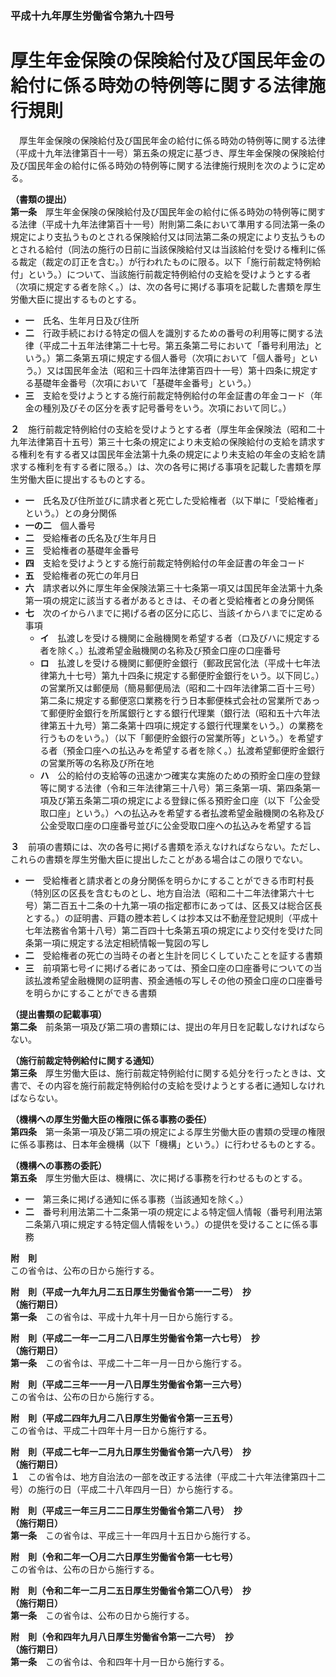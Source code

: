 ### 平成十九年厚生労働省令第九十四号  
# 厚生年金保険の保険給付及び国民年金の給付に係る時効の特例等に関する法律施行規則  
　厚生年金保険の保険給付及び国民年金の給付に係る時効の特例等に関する法律（平成十九年法律第百十一号）第五条の規定に基づき、厚生年金保険の保険給付及び国民年金の給付に係る時効の特例等に関する法律施行規則を次のように定める。  
  
**（書類の提出）**  
**第一条**　厚生年金保険の保険給付及び国民年金の給付に係る時効の特例等に関する法律（平成十九年法律第百十一号）附則第二条において準用する同法第一条の規定により支払うものとされる保険給付又は同法第二条の規定により支払うものとされる給付（同法の施行の日前に当該保険給付又は当該給付を受ける権利に係る裁定（裁定の訂正を含む。）が行われたものに限る。以下「施行前裁定特例給付」という。）について、当該施行前裁定特例給付の支給を受けようとする者（次項に規定する者を除く。）は、次の各号に掲げる事項を記載した書類を厚生労働大臣に提出するものとする。  
* **一**　氏名、生年月日及び住所  
* **二**　行政手続における特定の個人を識別するための番号の利用等に関する法律（平成二十五年法律第二十七号。第五条第二号において「番号利用法」という。）第二条第五項に規定する個人番号（次項において「個人番号」という。）又は国民年金法（昭和三十四年法律第百四十一号）第十四条に規定する基礎年金番号（次項において「基礎年金番号」という。）  
* **三**　支給を受けようとする施行前裁定特例給付の年金証書の年金コード（年金の種別及びその区分を表す記号番号をいう。次項において同じ。）  
  
**２**　施行前裁定特例給付の支給を受けようとする者（厚生年金保険法（昭和二十九年法律第百十五号）第三十七条の規定により未支給の保険給付の支給を請求する権利を有する者又は国民年金法第十九条の規定により未支給の年金の支給を請求する権利を有する者に限る。）は、次の各号に掲げる事項を記載した書類を厚生労働大臣に提出するものとする。  
* **一**　氏名及び住所並びに請求者と死亡した受給権者（以下単に「受給権者」という。）との身分関係  
* **一の二**　個人番号  
* **二**　受給権者の氏名及び生年月日  
* **三**　受給権者の基礎年金番号  
* **四**　支給を受けようとする施行前裁定特例給付の年金証書の年金コード  
* **五**　受給権者の死亡の年月日  
* **六**　請求者以外に厚生年金保険法第三十七条第一項又は国民年金法第十九条第一項の規定に該当する者があるときは、その者と受給権者との身分関係  
* **七**　次のイからハまでに掲げる者の区分に応じ、当該イからハまでに定める事項  
	* **イ**　払渡しを受ける機関に金融機関を希望する者（ロ及びハに規定する者を除く。）払渡希望金融機関の名称及び預金口座の口座番号  
	* **ロ**　払渡しを受ける機関に郵便貯金銀行（郵政民営化法（平成十七年法律第九十七号）第九十四条に規定する郵便貯金銀行をいう。以下同じ。）の営業所又は郵便局（簡易郵便局法（昭和二十四年法律第二百十三号）第二条に規定する郵便窓口業務を行う日本郵便株式会社の営業所であって郵便貯金銀行を所属銀行とする銀行代理業（銀行法（昭和五十六年法律第五十九号）第二条第十四項に規定する銀行代理業をいう。）の業務を行うものをいう。）（以下「郵便貯金銀行の営業所等」という。）を希望する者（預金口座への払込みを希望する者を除く。）払渡希望郵便貯金銀行の営業所等の名称及び所在地  
	* **ハ**　公的給付の支給等の迅速かつ確実な実施のための預貯金口座の登録等に関する法律（令和三年法律第三十八号）第三条第一項、第四条第一項及び第五条第二項の規定による登録に係る預貯金口座（以下「公金受取口座」という。）への払込みを希望する者払渡希望金融機関の名称及び公金受取口座の口座番号並びに公金受取口座への払込みを希望する旨  
  
**３**　前項の書類には、次の各号に掲げる書類を添えなければならない。ただし、これらの書類を厚生労働大臣に提出したことがある場合はこの限りでない。  
* **一**　受給権者と請求者との身分関係を明らかにすることができる市町村長（特別区の区長を含むものとし、地方自治法（昭和二十二年法律第六十七号）第二百五十二条の十九第一項の指定都市にあっては、区長又は総合区長とする。）の証明書、戸籍の謄本若しくは抄本又は不動産登記規則（平成十七年法務省令第十八号）第二百四十七条第五項の規定により交付を受けた同条第一項に規定する法定相続情報一覧図の写し  
* **二**　受給権者の死亡の当時その者と生計を同じくしていたことを証する書類  
* **三**　前項第七号イに掲げる者にあっては、預金口座の口座番号についての当該払渡希望金融機関の証明書、預金通帳の写しその他の預金口座の口座番号を明らかにすることができる書類  
  
**（提出書類の記載事項）**  
**第二条**　前条第一項及び第二項の書類には、提出の年月日を記載しなければならない。  
  
**（施行前裁定特例給付に関する通知）**  
**第三条**　厚生労働大臣は、施行前裁定特例給付に関する処分を行ったときは、文書で、その内容を施行前裁定特例給付の支給を受けようとする者に通知しなければならない。  
  
**（機構への厚生労働大臣の権限に係る事務の委任）**  
**第四条**　第一条第一項及び第二項の規定による厚生労働大臣の書類の受理の権限に係る事務は、日本年金機構（以下「機構」という。）に行わせるものとする。  
  
**（機構への事務の委託）**  
**第五条**　厚生労働大臣は、機構に、次に掲げる事務を行わせるものとする。  
* **一**　第三条に掲げる通知に係る事務（当該通知を除く。）  
* **二**　番号利用法第二十二条第一項の規定による特定個人情報（番号利用法第二条第八項に規定する特定個人情報をいう。）の提供を受けることに係る事務  
  
**附　則**  
この省令は、公布の日から施行する。  
  
**附　則（平成一九年九月二五日厚生労働省令第一一二号）　抄**  
**（施行期日）**  
**第一条**　この省令は、平成十九年十月一日から施行する。  
  
**附　則（平成二一年一二月二八日厚生労働省令第一六七号）　抄**  
**（施行期日）**  
**第一条**　この省令は、平成二十二年一月一日から施行する。  
  
**附　則（平成二三年一一月一八日厚生労働省令第一三六号）**  
この省令は、公布の日から施行する。  
  
**附　則（平成二四年九月二八日厚生労働省令第一三五号）**  
この省令は、平成二十四年十月一日から施行する。  
  
**附　則（平成二七年一二月九日厚生労働省令第一六八号）　抄**  
**（施行期日）**  
**１**　この省令は、地方自治法の一部を改正する法律（平成二十六年法律第四十二号）の施行の日（平成二十八年四月一日）から施行する。  
  
**附　則（平成三一年三月二二日厚生労働省令第二八号）　抄**  
**（施行期日）**  
**第一条**　この省令は、平成三十一年四月十五日から施行する。  
  
**附　則（令和二年一〇月二六日厚生労働省令第一七七号）**  
この省令は、公布の日から施行する。  
  
**附　則（令和二年一二月二五日厚生労働省令第二〇八号）　抄**  
**（施行期日）**  
**第一条**　この省令は、公布の日から施行する。  
  
**附　則（令和四年九月八日厚生労働省令第一二六号）　抄**  
**（施行期日）**  
**第一条**　この省令は、令和四年十月一日から施行する。  
  
